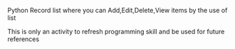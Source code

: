 Python Record list where you can Add,Edit,Delete,View items by the use of list

This is only an activity to refresh programming skill and be used for future references